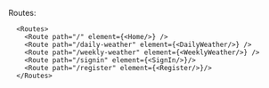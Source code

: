 Routes:

      <Routes>
        <Route path="/" element={<Home/>} />
        <Route path="/daily-weather" element={<DailyWeather/>} />
        <Route path="/weekly-weather" element={<WeeklyWeather/>} />
        <Route path="/signin" element={<SignIn/>}/>
        <Route path="/register" element={<Register/>}/>
      </Routes>